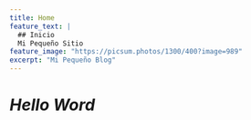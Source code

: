 ```yaml
---
title: Home
feature_text: |
  ## Inicio
  Mi Pequeño Sitio
feature_image: "https://picsum.photos/1300/400?image=989"
excerpt: "Mi Pequeño Blog"
---
```


# _Hello Word_
